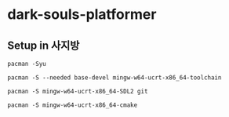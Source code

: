 # dark-souls-platformer

## Setup in 사지방

```pacman -Syu```

```pacman -S --needed base-devel mingw-w64-ucrt-x86_64-toolchain```

```pacman -S mingw-w64-ucrt-x86_64-SDL2 git```

```pacman -S mingw-w64-ucrt-x86_64-cmake```
